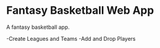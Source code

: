 # Fantasy Basketball Web App

A fantasy basketball app.

-Create Leagues and Teams
-Add and Drop Players

